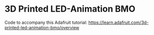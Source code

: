 # 3D Printed LED-Animation BMO

Code to accompany this Adafruit tutorial:
https://learn.adafruit.com/3d-printed-led-animation-bmo/overview
